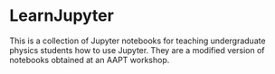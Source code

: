 # LearnJupyter
This is a collection of Jupyter notebooks for teaching undergraduate physics students how to use Jupyter. They are a modified version of notebooks obtained at an AAPT workshop.
